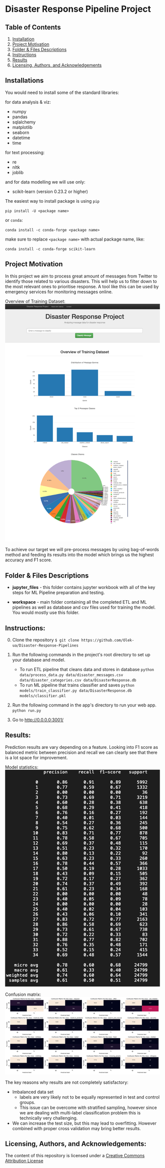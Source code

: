 # Disaster Response Pipeline Project

## Table of Contents
1. [Installation](https://github.com/Olek-ua/Disaster-Response-Pipelines/tree/test#installations)
2. [Project Motivation](https://github.com/Olek-ua/Disaster-Response-Pipelines/tree/test#project-motivation)
3. [Folder & Files Descriptions](https://github.com/Olek-ua/Disaster-Response-Pipelines/tree/test#folder--files-descriptions)
4. [Instructions](https://github.com/Olek-ua/Disaster-Response-Pipelines/tree/test#instructions)
5. [Results](https://github.com/Olek-ua/Disaster-Response-Pipelines/tree/test#results)
6. [Licensing, Authors, and Acknowledgements](https://github.com/Olek-ua/Disaster-Response-Pipelines/tree/test#Licensing,-Authors,-and-Acknowledgement)

## Installations
You would need to install some of the standard libraries:

for data analysis & viz:
- numpy
- pandas
- sqlalchemy
- matplotlib
- seaborn
- datetime
- time

for text processing:
- re
- nltk
- joblib

and for data modelling we will use only:

- scikit-learn (version 0.23.2 or higher)

The easiest way to install package is using `pip`

`pip install -U <package name>`

or `conda`:

`conda install -c conda-forge <package name>`

make sure to replace `<package name>` with actual package name, like:

`conda install -c conda-forge scikit-learn`

## Project Motivation

In this project we aim to process great amount of messages from Twitter to identify
those related to various disasters. This will help us to filter down to the most relevant ones to prioritise response. A tool like this can be used by
emergency services for monitoring messages online.

Overview of Training Dataset:
![Training Dataset](https://github.com/Olek-ua/Disaster-Response-Pipelines/blob/test/screenshots/Overview%20of%20Training%20Data%20Set.png)

To achieve our target we will pre-process messages by using bag-of-words method and feeding its results into
the model which brings us the highest accuracy and F1 score.

## Folder & Files Descriptions

- **jupyter_files** - this folder contains jupyter workbook with all of the key steps
for ML Pipeline preparation and testing.

- **workspace** - main folder containing all the completed ETL and ML pipelines as well as
database and csv files used for training the model. You would mostly use this folder.

## Instructions:
0. Clone the repository `$ git clone https://github.com/Olek-ua/Disaster-Response-Pipelines`
1. Run the following commands in the project's root directory to set up your database and model.

    - To run ETL pipeline that cleans data and stores in database
        `python data/process_data.py data/disaster_messages.csv data/disaster_categories.csv data/DisasterResponse.db`
    - To run ML pipeline that trains classifier and saves
        `python models/train_classifier.py data/DisasterResponse.db models/classifier.pkl`

2. Run the following command in the app's directory to run your web app.
    `python run.py`

3. Go to http://0.0.0.0:3001/

## Results:

Prediction results are vary depending on a feature. Looking into F1 score as
balanced metric between precision and recall we can clearly see that there is a lot space for improvement.

Model statistics:
![Model results](https://github.com/Olek-ua/Disaster-Response-Pipelines/blob/test/screenshots/Attributes%20statistics%20-%20SVC%20Classifier.png)

Confusion matrix:
![Confusion matrix](https://github.com/Olek-ua/Disaster-Response-Pipelines/blob/test/screenshots/Disaster_Response_Confusion_Matrix_Results.png)

The key reasons why results are not completely satisfactory:

- Imbalanced data set
  - labels are very likely not to be equally represented in test and control groups.
  - This issue can be overcome with stratified sampling, however
since we are dealing with multi-label classification problem
this is technically very challenging.
 - We can increase the test size, but this may lead to overfitting. However combined with proper cross validation may bring better results.

## Licensing, Authors, and Acknowledgements:

The content of this repository is licensed under a [Creative Commons Attribution License](https://creativecommons.org/licenses/by/3.0/us/)

